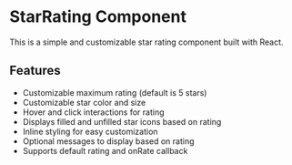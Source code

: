 # StarRating Component

This is a simple and customizable star rating component built with React.

## Features

- Customizable maximum rating (default is 5 stars)
- Customizable star color and size
- Hover and click interactions for rating
- Displays filled and unfilled star icons based on rating
- Inline styling for easy customization
- Optional messages to display based on rating
- Supports default rating and onRate callback


